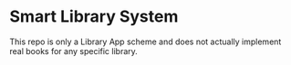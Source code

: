 # Smart Library System

This repo is only a Library App scheme and does not actually implement real books for any specific library.
